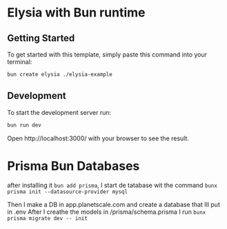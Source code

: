 # Elysia with Bun runtime

## Getting Started

To get started with this template, simply paste this command into your terminal:

```bash
bun create elysia ./elysia-example
```

## Development

To start the development server run:

```bash
bun run dev
```

Open http://localhost:3000/ with your browser to see the result.

# Prisma Bun Databases

after installing it `bun add prisma`, I start de tatabase wit the command `bunx prisma init --datasource-provider mysql`

Then I make a DB in app.planetscale.com and create a database that Ill put in .env
After I creathe the models in /prisma/schema.prisma I run `bunx prisma migrate dev -- init`
